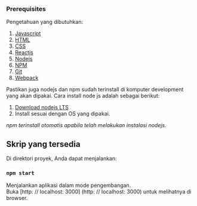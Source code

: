 ### Prerequisites

Pengetahuan yang dibutuhkan: 

1. [Javascript](https://javascript.info)
2. [HTML](https://www.w3schools.com/html/html_intro.asp)
3. [CSS](https://www.w3schools.com/css/)
4. [Reactjs](https://reactjs.org/)
5. [Nodejs](https://nodejs.org/en/)
6. [NPM](https://www.npmjs.com)
7. [Git](https://try.github.io/levels/1/challenges/1)
8. [Webpack](https://webpack.js.org/) 


Pastikan juga nodejs dan npm sudah terinstall di komputer development yang akan dipakai. Cara install node js adalah sebagai berikut: 

1. [Download nodejs LTS](https://nodejs.org/en/download/)
2. Install sesuai dengan OS yang dipakai.

_npm terinstall otomatis apabila telah melakukan instalasi nodejs._

## Skrip yang tersedia

Di direktori proyek, Anda dapat menjalankan:

### `npm start`

Menjalankan aplikasi dalam mode pengembangan. <br>
Buka [http: // localhost: 3000] (http: // localhost: 3000) untuk melihatnya di browser.